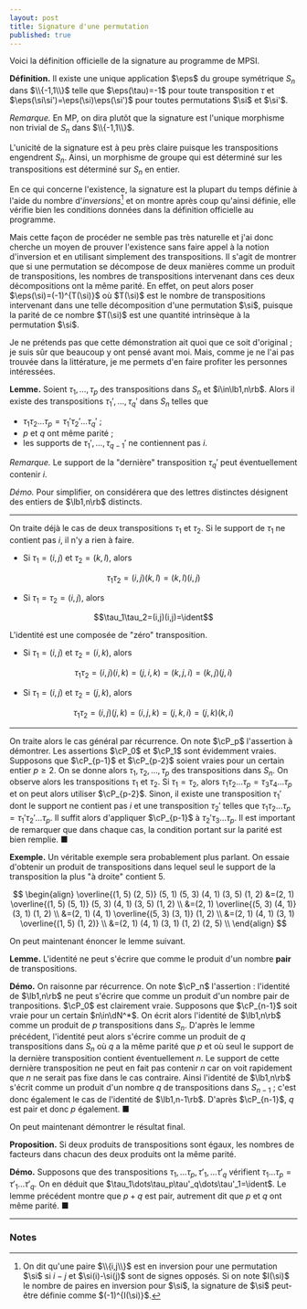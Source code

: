 ```yaml
---
layout: post
title: Signature d'une permutation
published: true
---
```


Voici la définition officielle de la signature au programme de MPSI.

**Définition.** Il existe une unique application $\eps$ du groupe symétrique $S_n$ dans $\\{-1,1\\}$ telle que $\eps(\tau)=-1$ pour toute transposition $\tau$ et $\eps(\si\si')=\eps(\si)\eps(\si')$ pour toutes permutations $\si$ et $\si'$.

*Remarque.* En MP, on dira plutôt que la signature est l'unique morphisme non trivial de $S_n$ dans $\\{-1,1\\}$.

L'unicité de la signature est à peu près claire puisque les transpositions engendrent $S_n$. Ainsi, un morphisme de groupe qui est déterminé sur les transpositions est déterminé sur $S_n$ en entier.

En ce qui concerne l'existence, la signature est la plupart du temps définie à l'aide du nombre d'*inversions*[^1] et on montre après coup qu'ainsi définie, elle vérifie bien les conditions données dans la définition officielle au programme.

Mais cette façon de procéder ne semble pas très naturelle et j'ai donc cherche un moyen de prouver l'existence sans faire appel à la notion d'inversion et en utilisant simplement des transpositions. Il s'agit de montrer que si une permutation se décompose de deux manières comme un produit de transpositions, les nombres de transpositions intervenant dans ces deux décompositions ont la même parité. En effet, on peut alors poser $\eps(\si)=(-1)^{T(\si)}$ où $T(\si)$ est le nombre de transpositions intervenant dans une telle décomposition d'une permutation $\si$, puisque la parité de ce nombre $T(\si)$ est une quantité intrinsèque à la permutation $\si$.

Je ne prétends pas que cette démonstration ait quoi que ce soit d'original ; je suis sûr que beaucoup y ont pensé avant moi. Mais, comme je ne l'ai pas trouvée dans la littérature, je me permets d'en faire profiter les personnes intéressées.

**Lemme.** Soient $\tau_1,\dots,\tau_p$ des transpositions dans $S_n$ et $i\in\lb1,n\rb$. Alors il existe des transpositions $\tau_1',\dots,\tau_q'$ dans $S_n$ telles que
* $\tau_1\tau_2\dots\tau_p=\tau_1'\tau_2'\dots\tau_q'$ ;
* $p$ et $q$ ont même parité ;
* les supports de $\tau_1',\dots,\tau_{q-1}'$ ne contiennent pas $i$.

*Remarque.* Le support de la "dernière" transposition $\tau_q'$ peut éventuellement contenir $i$.

*Démo.* Pour simplifier, on considérera que des lettres distinctes désignent des entiers de $\lb1,n\rb$ distincts.

---

On traite déjà le cas de deux transpositions $\tau_1$ et $\tau_2$. Si le support de $\tau_1$ ne contient pas $i$, il n'y a rien à faire.
* Si $\tau_1=(i,j)$ et $\tau_2=(k,l)$, alors

$$\tau_1\tau_2=(i,j)(k,l)=(k,l)(i,j)$$

* Si $\tau_1=\tau_2=(i,j)$, alors

$$\tau_1\tau_2=(i,j)(i,j)=\ident$$

L'identité est une composée de "zéro" transposition.

* Si $\tau_1=(i,j)$ et $\tau_2=(i,k)$, alors

$$\tau_1\tau_2=(i,j)(i,k)=(j,i,k)=(k,j,i)=(k,j)(j,i)$$

* Si $\tau_1=(i,j)$ et $\tau_2=(j,k)$, alors

$$\tau_1\tau_2=(i,j)(j,k)=(i,j,k)=(j,k,i)=(j,k)(k,i)$$

---

On traite alors le cas général par récurrence. On note $\cP_p$ l'assertion à démontrer. Les assertions $\cP_0$ et $\cP_1$ sont évidemment vraies. Supposons que $\cP_{p-1}$ et $\cP_{p-2}$ soient vraies pour un certain entier $p\geq2$. On se donne alors $\tau_1,\tau_2,\dots,\tau_p$ des transpositions dans $S_n$. On observe alors les transpositions $\tau_1$ et $\tau_2$. Si $\tau_1=\tau_2$, alors $\tau_1\tau_2\dots\tau_p=\tau_3\tau_4\dots\tau_p$ et on peut alors utiliser $\cP_{p-2}$. Sinon, il existe une transposition $\tau_1'$ dont le support ne contient pas $i$ et une transposition $\tau_2'$ telles que $\tau_1\tau_2\dots\tau_p=\tau_1'\tau_2'\dots\tau_p$. Il suffit alors d'appliquer $\cP_{p-1}$ à $\tau_2'\tau_3\dots\tau_p$. Il est important de remarquer que dans chaque cas, la condition portant sur la parité est bien remplie. &#9632;

**Exemple.** Un véritable exemple sera probablement plus parlant. On essaie d'obtenir un produit de transpositions dans lequel seul le support de la transposition la plus "à droite" contient 5.

$$
\begin{align}
\overline{(1, 5) (2, 5)} (5, 1) (5, 3) (4, 1) (3, 5) (1, 2)
&=(2, 1) \overline{(1, 5) (5, 1)} (5, 3) (4, 1) (3, 5) (1, 2) \\
&=(2, 1) \overline{(5, 3) (4, 1)} (3, 1) (1, 2) \\
&=(2, 1) (4, 1) \overline{(5, 3) (3, 1)} (1, 2) \\
&=(2, 1) (4, 1) (3, 1) \overline{(1, 5) (1, 2)} \\
&=(2, 1) (4, 1) (3, 1) (1, 2) (2, 5) \\
\end{align}
$$

On peut maintenant énoncer le lemme suivant.

**Lemme.** L'identité ne peut s'écrire que comme le produit d'un nombre **pair** de transpositions.

**Démo.** On raisonne par récurrence. On note $\cP_n$ l'assertion : l'identité de $\lb1,n\rb$ ne peut s'écrire que comme un produit d'un nombre pair de tranpositions. $\cP_0$ est clairement vraie. Supposons que $\cP_{n-1}$ soit vraie pour un certain $n\in\dN^*$. On écrit alors l'identité de $\lb1,n\rb$ comme un produit de $p$ transpositions dans $S_n$. D'après le lemme précédent, l'identité peut alors s'écrire comme un produit de $q$ transpositions dans $S_n$ où $q$ a la même parité que $p$ et où seul le support de la dernière transposition contient éventuellement $n$. Le support de cette dernière transposition ne peut en fait pas contenir $n$ car on voit rapidement que $n$ ne serait pas fixe dans le cas contraire. Ainsi l'identité de $\lb1,n\rb$ s'écrit comme un produit d'un nombre $q$ de transpositions dans $S_{n-1}$ ; c'est donc également le cas de l'identité de $\lb1,n-1\rb$. D'après $\cP_{n-1}$, $q$ est pair et donc $p$ également. &#9632;

On peut maintenant démontrer le résultat final.

**Proposition.** Si deux produits de transpositions sont égaux, les nombres de facteurs dans chacun des deux produits ont la même parité.

**Démo.** Supposons que des transpositions $\tau_1,\dots\tau_p,\tau'_1,\dots\tau'_q$ vérifient $\tau_1\dots\tau_p=\tau'_1\dots\tau'_q$. On en déduit que $\tau_1\dots\tau_p\tau'_q\dots\tau'_1=\ident$. Le lemme précédent montre que $p+q$ est pair, autrement dit que $p$ et $q$ ont même parité. &#9632;

---

### Notes

[^1]: On dit qu'une paire $\\{i,j\\}$ est en inversion pour une permutation $\si$ si $i-j$ et $\si(i)-\si(j)$ sont de signes opposés. Si on note $I(\si)$ le nombre de paires en inversion pour $\si$, la signature de $\si$ peut-être définie comme $(-1)^{I(\si)}$.
